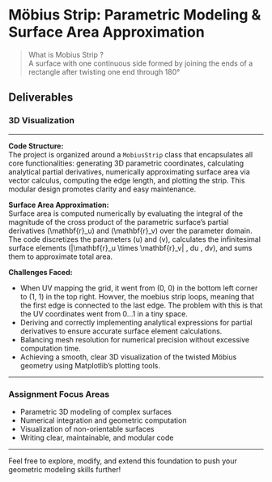 # Möbius Strip: Parametric Modeling & Surface Area Approximation

> What is Mobius Strip ? <br/>
> A surface with one continuous side formed by joining the ends of a rectangle after twisting one end through 180°

## Deliverables

### 3D Visualization

---


**Code Structure:**  
The project is organized around a `MobiusStrip` class that encapsulates all core functionalities: generating 3D parametric coordinates, calculating analytical partial derivatives, numerically approximating surface area via vector calculus, computing the edge length, and plotting the strip. This modular design promotes clarity and easy maintenance.

**Surface Area Approximation:**  
Surface area is computed numerically by evaluating the integral of the magnitude of the cross product of the parametric surface’s partial derivatives \(\mathbf{r}_u\) and \(\mathbf{r}_v\) over the parameter domain. The code discretizes the parameters \(u\) and \(v\), calculates the infinitesimal surface elements \(\|\mathbf{r}_u \times \mathbf{r}_v\| \, du \, dv\), and sums them to approximate total area.

**Challenges Faced:**  
- When UV mapping the grid, it went from (0, 0) in the bottom left corner to (1, 1) in the top right. Howver, the moebius strip loops, meaning that the first edge is connected to the last 
  edge. The problem with this is that the UV coordinates went from 0...1 in a tiny space.
- Deriving and correctly implementing analytical expressions for partial derivatives to ensure accurate surface element calculations.  
- Balancing mesh resolution for numerical precision without excessive computation time.  
- Achieving a smooth, clear 3D visualization of the twisted Möbius geometry using Matplotlib’s plotting tools.

---

### Assignment Focus Areas

- Parametric 3D modeling of complex surfaces  
- Numerical integration and geometric computation  
- Visualization of non-orientable surfaces  
- Writing clear, maintainable, and modular code

---

Feel free to explore, modify, and extend this foundation to push your geometric modeling skills further!

